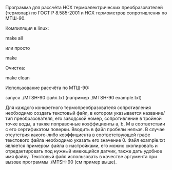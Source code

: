 Программа для рассчёта НСХ термоэлектрических преобразователей 
(термопар) по ГОСТ Р 8.585-2001 и НСХ термометров сопротивления по МТШ-90.

Компиляция в linux:

make all

или просто

make

Очистка:

make clean

Использование рассчёта по МТШ-90:

запуск ./MTSH-90 файл.txt (например ./MTSH-90 example.txt)

Для каждого конкретного термопреобразователя сопротивления необходимо
создать текстовый файл, в котором указывается название/тип преобразователя,
его заводской номер, сопротивление в тройной точке воды, а также поправочные
коэффициенты a, b, M в соответствии с его сертификатом поверки. Вводить в файл 
пробелы нельзя. В случае отсутствия какого-либо коэффициента в соответствующей
графе текстового файла необходимо указать его значение 0. Файл example.txt
является примером файла с настройками, его можно скопировать и отредактировать
под нужный имеющийся датчик, также дать удобное имя файлу. Текстовый файл
использовать в качестве аргумента при вызове программы ./MTSH-90 (см пример выше).
